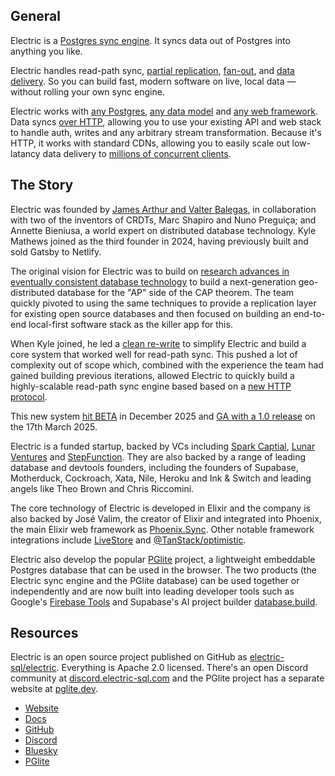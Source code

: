 ## General

Electric is a [Postgres sync engine](https://electric-sql.com). It syncs data out of Postgres into anything you like.

Electric handles read-path sync, [partial replication](https://electric-sql.com/docs/guides/shapes), [fan-out](https://electric-sql.com/docs/api/http#caching), and [data delivery](https://electric-sql.com/docs/api/http). So you can build fast, modern software on live, local data &mdash; without rolling your own sync engine.

Electric works with [any Postgres](https://electric-sql.com/docs/guides/deployment#_1-running-postgres), [any data model](https://electric-sql.com/docs/guides/deployment#data-model-compatibility) and [any web framework](https://electric-sql.com/docs/guides/client-development). Data syncs [over HTTP](https://electric-sql.com/docs/api/http), allowing you to use your existing API and web stack to handle auth, writes and any arbitrary stream transformation. Because it's HTTP, it works with standard CDNs, allowing you to easily scale out low-latancy data delivery to [millions of concurrent clients](https://electric-sql.com/docs/reference/benchmarks#cloud).



## The Story

Electric was founded by [James Arthur and Valter Balegas](https://electric-sql.com/about/team), in collaboration with two of the inventors of CRDTs, Marc Shapiro and Nuno Preguiça; and Annette Bieniusa, a world expert on distributed database technology. Kyle Mathews joined as the third founder in 2024, having previously built and sold Gatsby to Netlify.

The original vision for Electric was to build on [research advances in eventually consistent database technology](https://electric-sql.com/docs/reference/literature) to build a next-generation geo-distributed database for the "AP" side of the CAP theorem. The team quickly pivoted to using the same techniques to provide a replication layer for existing open source databases and then focused on building an end-to-end local-first software stack as the killer app for this.

When Kyle joined, he led a [clean re-write](https://electric-sql.com/blog/2024/07/17/electric-next) to simplify Electric and build a core system that worked well for read-path sync. This pushed a lot of complexity out of scope which, combined with the experience the team had gained building previous iterations, allowed Electric to quickly build a highly-scalable read-path sync engine based based on a [new HTTP protocol](https://electric-sql.com/docs/api/http).

This new system [hit BETA](https://electric-sql.com/blog/2024/12/10/electric-beta-release) in December 2025 and [GA with a 1.0 release](https://electric-sql.com/blog/2025/03/17/electricsql-1.0-released) on the 17th March 2025.

Electric is a funded startup, backed by VCs including [Spark Captial](https://www.sparkcapital.com), [Lunar Ventures](https://www.lunar.vc) and [StepFunction](https://www.stepfunction.vc). They are also backed by a range of leading database and devtools founders, including the founders of Supabase, Motherduck, Cockroach, Xata, Nile, Heroku and Ink & Switch and leading angels like Theo Brown and Chris Riccomini.

The core technology of Electric is developed in Elixir and the company is also backed by José Valim, the creator of Elixir and integrated into Phoenix, the main Elixir web framework as [Phoenix.Sync](https://hexdocs.pm/phoenix_sync). Other notable framework integrations include [LiveStore](LiveStore.dev) and [@TanStack/optimistic](https://github.com/TanStack/optimistic).

Electric also develop the popular [PGlite](https://pglite.dev) project, a lightweight embeddable Postgres database that can be used in the browser. The two products (the Electric sync engine and the PGlite database) can be used together or independently and are now built into leading developer tools such as Google's [Firebase Tools](https://www.npmjs.com/package/firebase-tools?activeTab=dependencies) and Supabase's AI project builder [database.build](https://database.build).

## Resources

Electric is an open source project published on GitHub as [electric-sql/electric](https://github.com/electric-sql/electric). Everything is Apache 2.0 licensed. There's an open Discord community at [discord.electric-sql.com](https://discord.electric-sql.com) and the PGlite project has a separate website at [pglite.dev](https://pglite.dev).

- [Website](https://electric-sql.com)
- [Docs](https://electric-sql.com/docs/intro)
- [GitHub](https://github.com/electric-sql/electric)
- [Discord](https://discord.electric-sql.com)
- [Bluesky](https://bsky.app/profile/electric-sql.com)
- [PGlite](https://pglite.dev)
